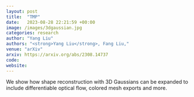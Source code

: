 ```yaml
---
layout: post
title:  "TMP"
date:   2023-08-28 22:21:59 +00:00
image: /images/3dgaussian.jpg
categories: research
author: "Yang Liu"
authors: "<strong>Yang Liu</strong>, Fang Liu,"
venue: "arXiv"
arxiv: https://arxiv.org/abs/2308.14737
code: 
website: 
---
```

We show how shape reconstruction with 3D Gaussians can be expanded to include differentiable optical flow, colored mesh exports and more. 
